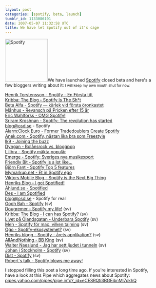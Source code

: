 ```yaml
---
layout: post
categories: [spotify, beta, launch]
tumblr_id: 1133086191  
date: 2007-05-07 11:32:58 UTC
title: We have let Spotify out of it's cage
---
```


<img src="/attachments/2008/04/spotify-140x140.png" alt="Spotify" width="140" height="140" class="alignright size-full wp-image-466" />We have launched <a href="http://spotify.com/">Spotify</a> closed beta and here's a few bloggers writing about it:
<small>I will keep my own mouth shut for now.</small>

<a href="http://www.torstensson.com/weblog/2007/05/spotify-en-frsta-titt.html">Henrik Torstensson - Spotify - En Första titt</a><br />
<a href="http://www.24supreme.com/blog/2007/05/spotify-is-sht.html">Kribba: The Blog - Spotify Is The Sh*t</a><br />
<a href="http://betaalfa.polymono.net/2007/05/05/spotify-karlek-vid-forsta-oronkastet/">Beta Alfa - Spotify — kärlek vid första öronkastet</a><br />
<a href="http://www.moonhouse.se/posts/1202">Månhus - Revansch på Pricken efter 15 år</a><br />
<a href="http://eric.wahlforss.com/2007/05/09/omg-spotify/">Eric Wahlforss - OMG Spotify!</a><br />
<a href="http://sriram-krishnan.com/archives/35">Sriram Kroshnan - Spotify: The revolution has started</a><br />
<a href="http://blog.osd.se/2007/05/09/spotify/">blog@osd.se - Spotify</a><br />
<a href="http://www.thealarmclock.com/euro/archives/2007/05/former_tradedoublers_1.html">Alarm:Clock Euro - Former Tradedoublers Create Spotify</a><br />
<a href="http://siwers.blogspot.com/2007/05/spotify-nstan-lika-bra-som-freestyle.html">Anek.com - Spotify, nästan lika bra som Freestyle</a><br />
<a href="http://www.lk9.se/2007/05/13/spotify-itunes-killer-or-just-easy-listening-am/">lk9 - Joining the buzz</a><br />
<a href="http://dyngan.se/2007/05/16/dyngan/bolansrock-vs-bloggpop/">Dyngan - Bolånsrock vs. bloggpop</a><br />
<a href="http://www.lillbra.se/2007/05/spotify-makta-popular/">Lillbra - Spotify mäkta populär</a><br />
<a href="http://www.emerge.se/2007/05/08/spotify-sveriges-nya-musikexport/">Emerge - Spotify: Sveriges nya musikexport</a><br />
<a href="http://friendlybit.com/other/spotify-is-a-lot-like/">Friendly Bit - Spotify is a lot like…</a><br />
<a href="http://www.bjornfant.se/index.php?ID_=163">Björn Fant - Spotify Top 5 features</a><br />
<a href="http://mymarkup.net/blog/archives/011534.html">Mymarkup.net - Et in Spotify ego</a><br />
<a href="http://mobileviktor.blogspot.com/2007/05/spotify-is-next-big-thing.html">Viktors Mobile Blog - Spotify is the Next Big Thing</a><br />
<a href="http://henrik.net/blog/2007/05/i-got-spotified.asp">Henriks Blog - I got Spotified!</a><br />
<a href="http://blogg.ahlund.se/?p=420">Ahlund.se - Spotified</a><br />
<a href="http://blog.myspace.com/index.cfm?fuseaction=blog.view&friendID=147866897&blogID=265923893">Des - I am Spotified</a><br />
<a href="http://blog.osd.se/2007/06/06/spotify-for-real/">blog@osd.se - Spotify for real</a><br />
<a href="http://gurkapa.blogspot.com/2007/05/spotify.html">Gooh Bah - Spotify</a> (sv)<br />
<a href="http://iloblog.dougremer.net/www?Home&post=28">Dougremer - Spotify my life!</a> (sv)<br />
<a href="http://www.24supreme.com/blog/2007/06/i-can-has-spotify.html">Kribba: The Blog -  I can has Spotify?</a> (sv)<br />
<a href="http://niklasjakobsen.blogspot.com/2007/07/underbaraspotify.html">Livet på Ölandsgatan - Underbara Spotify</a> (sv)<br />
<a href="http://meh.tryggve.se/2007/06/spotify-fr-mac-vilken-tajming.html">Meh - Spotify för mac, vilken tajming</a> (sv)<br />
<a href="http://blog.gothberg.org/2007/07/02/spotify-ekosystemet/">Ogo - Spotify-ekosystemet?</a> (sv)<br />
<a href="http://henrik.net/blog/2007/07/spotify-rets-applikation.asp">Henriks blogg - Spotify - årets applikation?</a> (sv)<br />
<a href="http://allandnothing.tryggve.se/2007/07/bb-king.html">AllAndNothing - BB King</a> (sv)<br />
<a href="http://walternaeslund.blogspot.com/2007/07/jag-har-sett-ljudet-i-tunneln.html">Walter Naeslund - Jag har sett ljudet i tunneln</a> (sv)<br />
<a href="http://johanloman.com/weblog/?p=153">Johan i Stockholm - Spotify</a> (sv)<br />
<a href="http://www.dist.se/?p=339">Dist - Spotify</a> (sv)<br />
<a href="http://www.robertnyman.com/2007/09/05/spotify-blows-me-away/">Robert´s talk - Spotify blows me away!</a><br />

I stopped filling this post a long time ago. If you're interested in Spotify, have a look at this Pipe which aggregates news about Spotify: <a href="http://pipes.yahoo.com/pipes/pipe.info?_id=eCESRQti3BGEibnMl7okhQ&block=%28twitter%7Cjaiku%29.com">pipes.yahoo.com/pipes/pipe.info?_id=eCESRQti3BGEibnMl7okhQ</a>
